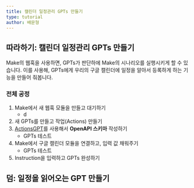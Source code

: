 ```yaml
---
title: 캘린더 일정관리 GPTs 만들기
type: tutorial
author: 배문형
---
```


## 따라하기: 캘린더 일정관리 GPTs 만들기

Make의 웹훅을 사용하면, GPTs가 판단하에 Make의 시나리오를 실행시키게 할 수 있습니다. 이를 사용해, GPTs에게 우리의 구글 캘린더에 일정을 알아서 등록하게 하는 기능을 만들어 줘봅니다.

### 전체 공정

1. Make에서 새 웹훅 모듈을 만들고 대기하기
	- d
2. 새 GPTs를 만들고 작업(Actions) 만들기
3. [ActionsGPT](https://chatgpt.com/g/g-TYEliDU6A-actionsgpt)를 사용해서 **OpenAPI 스키마** 작성하기
	- GPTs 테스트
4. Make에서 구글 캘린더 모듈을 연결하고, 입력 값 채워주기
	- GPTs 테스트
5. Instruction을 입력하고 GPTs 완성하기

## 덤: 일정을 읽어오는 GPT 만들기


